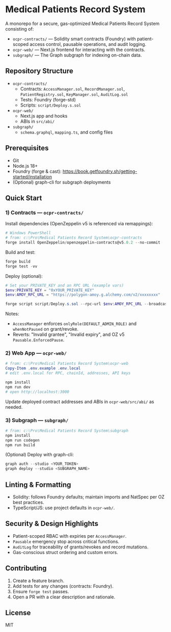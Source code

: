 # Medical Patients Record System

A monorepo for a secure, gas-optimized Medical Patients Record System consisting of:

- `ocpr-contracts/` — Solidity smart contracts (Foundry) with patient-scoped access control, pausable operations, and audit logging.
- `ocpr-web/` — Next.js frontend for interacting with the contracts.
- `subgraph/` — The Graph subgraph for indexing on-chain data.

## Repository Structure

- `ocpr-contracts/`
  - Contracts: `AccessManager.sol`, `RecordManager.sol`, `PatientRegistry.sol`, `KeyManager.sol`, `AuditLog.sol`
  - Tests: Foundry (forge-std)
  - Scripts: `script/Deploy.s.sol`
- `ocpr-web/`
  - Next.js app and hooks
  - ABIs in `src/abi/`
- `subgraph/`
  - `schema.graphql`, `mapping.ts`, and config files

## Prerequisites

- Git
- Node.js 18+
- Foundry (forge & cast): https://book.getfoundry.sh/getting-started/installation
- (Optional) graph-cli for subgraph deployments

## Quick Start

### 1) Contracts — `ocpr-contracts/`

Install dependencies (OpenZeppelin v5 is referenced via remappings):

```powershell
# Windows PowerShell
# from: c:\Pro\Medical Patients Record System\ocpr-contracts
forge install OpenZeppelin/openzeppelin-contracts@v5.0.2 --no-commit
```

Build and test:

```powershell
forge build
forge test -vv
```

Deploy (optional):

```powershell
# Set your PRIVATE_KEY and an RPC URL (example vars)
$env:PRIVATE_KEY = "0xYOUR_PRIVATE_KEY"
$env:AMOY_RPC_URL = "https://polygon-amoy.g.alchemy.com/v2/xxxxxxxx"

forge script script/Deploy.s.sol --rpc-url $env:AMOY_RPC_URL --broadcast
```

Notes:
- `AccessManager` enforces `onlyRole(DEFAULT_ADMIN_ROLE)` and `whenNotPaused` on grant/revoke.
- Reverts: "Invalid grantee", "Invalid expiry", and OZ v5 `Pausable.EnforcedPause`.

### 2) Web App — `ocpr-web/`

```powershell
# from: c:\Pro\Medical Patients Record System\ocpr-web
Copy-Item .env.example .env.local
# edit .env.local for RPC, chainId, addresses, API keys

npm install
npm run dev
# open http://localhost:3000
```

Update deployed contract addresses and ABIs in `ocpr-web/src/abi/` as needed.

### 3) Subgraph — `subgraph/`

```powershell
# from: c:\Pro\Medical Patients Record System\subgraph
npm install
npm run codegen
npm run build
```

(Optional) Deploy with graph-cli:

```powershell
graph auth --studio <YOUR_TOKEN>
graph deploy --studio <SUBGRAPH_NAME>
```

## Linting & Formatting

- Solidity: follows Foundry defaults; maintain imports and NatSpec per OZ best practices.
- TypeScript/JS: use project defaults in `ocpr-web/`.

## Security & Design Highlights

- Patient-scoped RBAC with expiries per `AccessManager`.
- `Pausable` emergency stop across critical functions.
- `AuditLog` for traceability of grants/revokes and record mutations.
- Gas-conscious struct ordering and custom errors.

## Contributing

1. Create a feature branch.
2. Add tests for any changes (contracts: Foundry).
3. Ensure `forge test` passes.
4. Open a PR with a clear description and rationale.

## License

MIT
